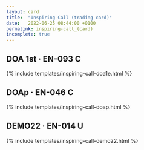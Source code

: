```yaml
---
layout: card
title:  "Inspiring Call (trading card)"
date:   2022-06-25 08:44:00 +0100
permalink: inspiring-call_(card)
incomplete: true
---
```


## DOA 1st &middot; EN-093 C

{% include templates/inspiring-call-doa1e.html %}


## DOAp &middot; EN-046 C

{% include templates/inspiring-call-doap.html %}


## DEMO22 &middot; EN-014 U

{% include templates/inspiring-call-demo22.html %}
